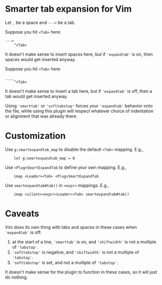 Smarter tab expansion for Vim
=============================

Let `_` be a space and `--->` be a tab.

Suppose you hit `<Tab>` here:

```
--->
    ^<Tab>
```

It doesn't make sense to insert spaces here, but if `'expandtab'` is on, then
spaces would get inserted anyway.

Suppose you hit `<Tab>` here:

```
____
    ^<Tab>
```

It doesn't make sense to insert a tab here, but if `'expandtab'` is off, then
a tab would get inserted anyway.

Using `'smarttab'` or `'softtabstop'` forces your `'expandtab'` behavior onto
the file, while using this plugin will respect whatever choice of indentation or
alignment that was already there.

Customization
=============

Use `g:smartexpandtab_map` to disable the default `<Tab>` mapping.
E.g.,
```
	let g:smartexpandtab_map = 0
```

Use `<Plug>SmartExpandTab` to define your own mapping.
E.g.,
```
	imap <Leader><Tab> <Plug>SmartExpandTab
```

Use `smartexpandtab#tab()` in `<expr>` mappings.
E.g.,
```
	imap <silent><expr><Leader><Tab> smartexpandtab#tab()
```

Caveats
=======

Vim does its own thing with tabs and spaces in these cases when
`'expandtab'` is off:

1. at the start of a line, `'smarttab'` is on, and `'shiftwidth'` is not
   a multiple of `'tabstop'`.
2. `'softtabstop'` is negative, and `'shiftwidth'` is not a multiple of
   `'tabstop'`.
3. `'softtabstop'` is set, and not a multiple of `'tabstop'`.

It doesn't make sense for the plugin to function in these cases, so it will
just do nothing.

